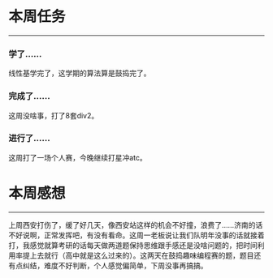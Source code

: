 # 本周任务

---

### 学了……

线性基学完了，这学期的算法算是鼓捣完了。

### 完成了……

这周没啥事，打了8套div2。

### 进行了……

这周打了一场个人赛，今晚继续打星冲atc。

# 本周感想

---

上周西安打伤了，缓了好几天，像西安站这样的机会不好撞，浪费了……济南的话不好说啊，正常发挥吧，有没有看命。这周一老板说让我们队明年没事的话就接着打，我感觉就算考研的话每天做两道题保持思维跟手感还是没啥问题的，把时间利用率提上去就行（高中就是这么过来的）。这两天在鼓捣趣味编程赛的题，题目还有点纠结，难度不好判断，个人感觉偏简单，下周没事再搞搞。
